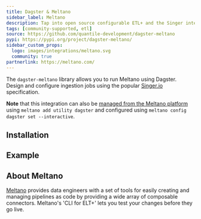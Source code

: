 ```yaml
---
title: Dagster & Meltano
sidebar_label: Meltano
description: Tap into open source configurable ETL+ and the Singer integration library.
tags: [community-supported, etl]
source: https://github.com/quantile-development/dagster-meltano
pypi: https://pypi.org/project/dagster-meltano/
sidebar_custom_props:
  logo: images/integrations/meltano.svg
  community: true
partnerlink: https://meltano.com/
---
```


The `dagster-meltano` library allows you to run Meltano using Dagster. Design and configure ingestion jobs using the popular [Singer.io](https://singer.io) specification.

**Note** that this integration can also be [managed from the Meltano platform](https://hub.meltano.com/utilities/dagster/) using `meltano add utility dagster` and configured using `meltano config dagster set --interactive`.

## Installation

<PackageInstallInstructions packageName="dagster-meltano" />

## Example

<CodeExample path="docs_snippets/docs_snippets/integrations/meltano.py" language="python" />

## About Meltano

[Meltano](https://meltano.com/) provides data engineers with a set of tools for easily creating and managing pipelines as code by providing a wide array of composable connectors. Meltano's 'CLI for ELT+' lets you test your changes before they go live.
